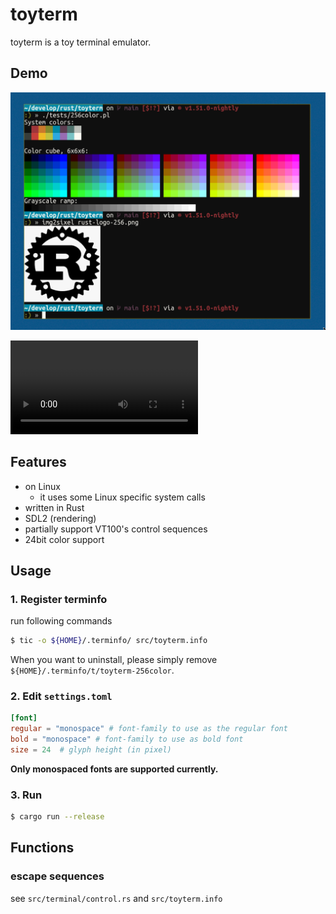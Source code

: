 # toyterm

toyterm is a toy terminal emulator.

## Demo

![demo1.png](./demo/demo1.png)

![demo2.mp4](https://user-images.githubusercontent.com/20703163/111472205-15b06980-876d-11eb-8514-354356ece74d.mp4)

## Features

- on Linux
    - it uses some Linux specific system calls
- written in Rust
- SDL2 (rendering)
- partially support VT100's control sequences
- 24bit color support


## Usage

### 1. Register terminfo

run following commands

```sh
$ tic -o ${HOME}/.terminfo/ src/toyterm.info
```

When you want to uninstall, please simply remove `${HOME}/.terminfo/t/toyterm-256color`.

### 2. Edit `settings.toml`

```toml
[font]
regular = "monospace" # font-family to use as the regular font
bold = "monospace" # font-family to use as bold font
size = 24  # glyph height (in pixel)
```

**Only monospaced fonts are supported currently.**

### 3. Run

```sh
$ cargo run --release
```

## Functions

### escape sequences

see `src/terminal/control.rs` and `src/toyterm.info`